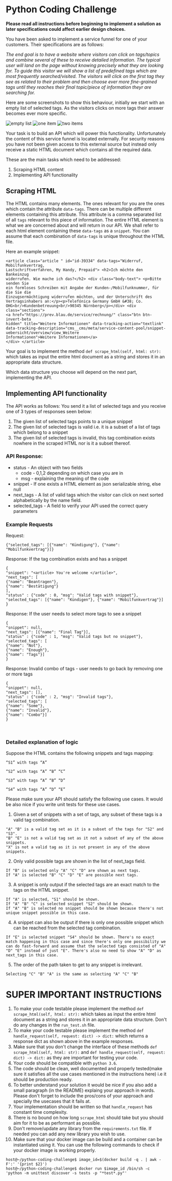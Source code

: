 # Python Coding Challenge


**Please read all instructions before beginning to implement a solution as later specifications could affect earlier design choices.**

You have been asked to implement a service funnel for one of your customers. Their specifications are as follows:

*The end goal is to have a website where visitors can click on tags/topics and combine several of these to receive detailed information. The typical user will land on the page without knowing precisely what they are looking for. To guide this visitor we will show a list of predefined tags which are most frequently searched/visited. The visitors will click on the first tag they see as related to their problem and then choose ever more fine-grained tags until they reaches their final topic/piece of information theyr are searching for.*

Here are some screenshots to show this behaviour, initially we start with an empty list of selected tags. As the visitors clicks on more tags their answer becomes ever more specific.

![empty list](static/0.png "No tags selected")
![one item](static/1.png "One tag selected")
![two items](static/2.png "Two tags selected")

Your task is to build an API which will power this functionality. Unfortunately the content of this service funnel is located externally. For security reasons you have not been given access to this external source but instead only receive a static HTML document which contains all the required data. 

These are the main tasks which need to be addressed:

1) Scraping HTML content
2) Implementing API functionality

## Scraping HTML

The HTML contains many elements. The ones relevant for you are the ones which contain the attribute `data-tags`. There can be multiple different elements containing this attribute. This attribute is a comma separated list of all `tags` relevant to this piece of information. The entire HTML element is what we are concerned about and will return in our API. We shall refer to each html element containing these `data-tags` as a `snippet`. You can assume that each combination of `data-tags` is unique throughout the HTML file.

Here an example snippet:
```
<article class="article " id="id-39334" data-tags="Widerruf, Mobilfunkvertrag,
Lastschriftverfahren, My Handy, Prepaid"> <h2>Ich möchte den Bankeinzug
widerrufen. Wie mache ich das?</h2> <div class="body-text"> <p>Bitte senden Sie
ein formloses Schreiben mit Angabe der Kunden-/Mobilfunknummer, für die Sie die
Einzugsermächtigung widerrufen möchten, und der Unterschrift des
Vertragsinhabers an:</p><p>Telefónica Germany GmbH &#38; Co.
OHG<br/>Kundenbetreuung<br/>90345 Nürnberg</p></div> <div class="sections">
<a href="https://prev.blau.de/service/rechnung/" class="btn btn-invert-beta
hidden" title="Weitere Informationen" data-tracking-action="textlink"
data-tracking-description="cms__cms/meta/service-content-pool/snippet-uebersicht/overview/view_Weitere
Informationen">Weitere Informationen</a>
</div> </article>
```

Your goal is to implement the method `def scrape_html(self, html: str):` which takes as input the entire html document as a string and stores it in an appropriate data structure.

Which data structure you choose will depend on the next part, implementing the API.

## Implementing API functionality

The API works as follows:
You send it a list of selected tags and you receive one of 3 types of responses seen below:
1. The given list of selected tags points to a unique snippet
2. The given list of selected tags is valid i.e. it is a subset of a list of
   tags which belong to a snippet
3. The given list of selected tags is invalid, this tag combination exists
   nowhere in the scraped HTML nor is it a subset thereof.

### API Response:

* status - An object with two fields 
    * code - 0,1,2 depending on which case you are in 
    * msg - explaining the meaning of the code 
* snippet - If one exists a HTML element as json serializable string, else null 
* next_tags - A list of valid tags which the visitor can click on next sorted
    alphabetically by the name field.
* selected_tags - A field to verify your API used the correct query parameters


### Example Requests

Request:
```
{"selected_tags": [{"name": "Kündigung"}, {"name": "Mobilfunkvertrag"}]}
```

Response: If the tag combination exists and has a snippet
```
{
"snippet": "<article> You're welcome </article>", 
"next_tags": [
{"name": "Beantragen"},
{"name": "Bestätigung"}
],
"status" : {"code" : 0, "msg": "Valid tags with snippet"},
"selected_tags": [{"name": "Kündigen"}, {"name": "Mobilfunkvertrag"}]
}
```

Response: If the user needs to select more tags to see a snippet
```
{
"snippet": null, 
"next_tags": [{"name": "Final Tag"}],
"status" : {"code" : 1, "msg": "Valid tags but no snippet"},
"selected_tags": [
{"name": "Not"},
{"name": "Enough"},
{"name": "Tags"}]
}
```

Response: Invalid combo of tags - user needs to go back by removing one or more tags

```
{
"snippet": null, 
"next_tags": [],
"status" : {"code" : 2, "msg": "Invalid tags"},
"selected_tags": [
{"name": "Some"},
{"name": "Invalid"},
{"name": "Combo"}]
}
```
 
### Detailed explanation of logic

Suppose the HTML contains the following snippets and tags mapping:
```
“S1” with tags “A”

“S2” with tags “A” “B” “C”

“S3” with tags “A” “B” “D”

“S4” with tags “A” “D” “E”
```

Please make sure your API should satisfy the following use cases. It would be also nice if you write unit tests for these use cases.
1. Given a set of snippets with a set of tags, any subset of these tags is a valid tag combination.
```
"A" "B" is a valid tag set as it is a subset of the tags for "S2" and "S3".
"B" "E" is not a valid tag set as it not a subset of any of the above snippets.
"X" is not a valid tag as it is not present in any of the above snippets.
```
2. Only valid possible tags are shown in the list of next_tags field. 
```
If "B" is selected only "A" "C" "D" are shown as next tags.
If "A" is selected "B" "C" "D" "E" are possible next tags.
```
3. A snippet is only output if the selected tags are an exact match to the tags on the HTML snippet.
```
If "A" is selected, "S1" should be shown.
If "A" "B" "C" is selected snippet "S2" should be shown.
If "A" "B" is selected no snippet should be shown because there's not unique snippet possible in this case.
```
4. A snippet can also be output if there is only one possible snippet which can be reached from the selected tag combination. 
```
If "E" is selected snippet "S4" should be shown. There's no exact match happening in this case and since there's only one possibility we can do fast-forward and assume that the selected tags consisted of "A" "D" "E" instead of just "E". There's also no need to show "A" "D" as next_tags in this case.
```
5. The order of the path taken to get to any snippet is irrelevant.
```
Selecting "C" "B" "A" is the same as selecting "A" "C" "B"
```
# SUPER IMPORTANT INSTRUCTIONS

1) To make your code testable please implement the method `def scrape_html(self, html: str):` which takes as input the entire html document as a string and stores it in an appropriate data structure. Don't do any changes in the `run_test.sh` file.
2) To make your code testable please implement the method `def handle_request(self, request: dict) -> dict:` which returns a response dict as shown above in the example responses.
3) Make sure that you don't change the interface of these methods `def scrape_html(self, html: str):` and `def handle_request(self, request: dict) -> dict:` as they are important for testing your code.
4) Your code should be compatible with `python 3.6`.
5) The code should be clean, well documented and properly tested(make sure it satisfies all the use cases mentioned in the instructions here) i.e it should be production ready.
6) To better understand your solution it would be nice if you also add a small paragraph (in the README) explaing your approach in words. Please don't forget to include the pros/cons of your approach and specially the usecases that it fails at.
7) Your implementation should be written so that `handle_request` has constant time complexity. 
8) There is no bound on how long `scrape_html` should take but you should aim for it to be as performant as possible.
9) Don't remove/update any library from the `requirements.txt` file. If needed you can add any new library you wish to use.
10) Make sure that your docker image can be build and a container can be instantiated using it. You can use the following commands to check if your docker image is working properly.
```
host@~/python-coding-challenge$ image_id=$(docker build -q . | awk -F':' '{print $2}')
host@~/python-coding-challenge$ docker run $image_id /bin/sh -c 'python -m unittest discover -s tests -p "*test*.py"'
```

